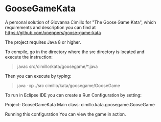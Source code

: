 # GooseGameKata
A personal solution of Giovanna Cimillo for "The Goose Game Kata", which requirements and description you can find at https://github.com/xpeppers/goose-game-kata

The project requires Java 8 or higher.

To compile, go in the directory where the src directory is located and execute the instruction:

> javac src/cimillo/kata/goosegame/*.java

Then you can execute by typing:

> java -cp ./src cimillo/kata/goosegame/GooseGame


To run in Eclipse IDE you can create a Run Configuration by setting:

Project: GooseGameKata
Main class: cimillo.kata.goosegame.GooseGame

Running this configuration You can view the game in action.





